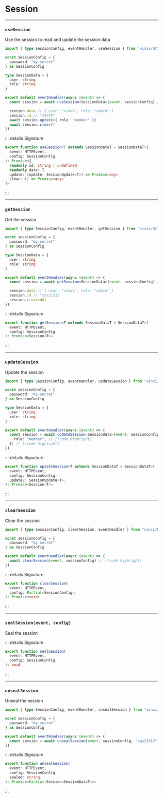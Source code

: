 # Session

---

### `useSession`

Use the session to read and update the session data

```ts file=app/server.ts
import { type SessionConfig, eventHandler, useSession } from "vinxi/http"

const sessionConfig = {
  password: "my-secret",
} as SessionConfig

type SessionData = {
  user: string
  role: string
}

export default eventHandler(async (event) => {
  const session = await useSession<SessionData>(event, sessionConfig) // [!code highlight]

  session.data // { user: "vinxi", role: "admin" }
  session.id // "14678"
  await session.update({ role: "member" })
  await session.clear()
})
```

::: details Signature

```ts
export function useSession<T extends SessionDataT = SessionDataT>(
  event: HTTPEvent,
  config: SessionConfig,
): Promise<{
  readonly id: string | undefined
  readonly data: T
  update: (update: SessionUpdate<T>) => Promise<any>
  clear: () => Promise<any>
}>
```

:::

---

### `getSession`

Get the session

```ts file=app/server.ts
import { type SessionConfig, eventHandler, getSession } from "vinxi/http"

const sessionConfig = {
  password: "my-secret",
} as SessionConfig

type SessionData = {
  user: string
  role: string
}

export default eventHandler(async (event) => {
  const session = await getSession<SessionData>(event, sessionConfig) // [!code highlight]

  session.data // { user: "vinxi", role: "admin" }
  session.id // "xas21312
  session.createdAt
})
```

::: details Signature

```ts
export function getSession<T extends SessionDataT = SessionDataT>(
  event: HTTPEvent,
  config: SessionConfig,
): Promise<Session<T>>
```

:::

---

### `updateSession`

Update the session

```ts file=app/server.ts
import { type SessionConfig, eventHandler, updateSession } from "vinxi/http"

const sessionConfig = {
  password: "my-secret",
} as SessionConfig

type SessionData = {
  user: string
  role: string
}

export default eventHandler(async (event) => {
  const session = await updateSession<SessionData>(event, sessionConfig, { // [!code highlight]
    role: "member", // [!code highlight]
  }) // [!code highlight]
})
```

::: details Signature

```ts
export function updateSession<T extends SessionDataT = SessionDataT>(
  event: HTTPEvent,
  config: SessionConfig,
  update?: SessionUpdate<T>,
): Promise<Session<T>>
```

:::

---

### `clearSession`

Clear the session

```ts file=app/server.ts
import { type SessionConfig, clearSession, eventHandler } from "vinxi/http"

const sessionConfig = {
  password: "my-secret",
} as SessionConfig

export default eventHandler(async (event) => {
  await clearSession(event, sessionConfig) // [!code highlight]
})
```

::: details Signature

```ts
export function clearSession(
  event: HTTPEvent,
  config: Partial<SessionConfig>,
): Promise<void>
```

:::

---

### `sealSession(event, config)`

Seal the session

::: details Signature

```ts
export function sealSession(
  event: HTTPEvent, 
  config: SessionConfig
): void
```

:::

---

### `unsealSession`

Unseal the session

```ts file=app/server.ts
import { type SessionConfig, eventHandler, unsealSession } from "vinxi/http"

const sessionConfig = {
  password: "my-secret",
} as SessionConfig

export default eventHandler(async (event) => {
  const session = await unsealSession(event, sessionConfig, "xas21312") // [!code highlight]
})
```

::: details Signature

```ts
export function unsealSession(
  event: HTTPEvent,
  config: SessionConfig,
  sealed: string,
): Promise<Partial<Session<SessionDataT>>>
```

:::

